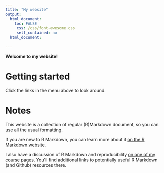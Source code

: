 ```yaml
---
title: "My website"
output: 
  html_document:
    toc: FALSE
     css: /css/font-awesome.css
     self_contained: no
  html_document:
    
---
```


<link href="/css/default.css" rel="stylesheet">

**Welcome to my website!**


# Getting started

Click the links in the menu above to look around.


# Notes

This website is a collection of regular (R)Markdown document, so you can use all the usual formatting.

If you are new to R Markdown, you can learn more about it [on the R Markdown website](https://rmarkdown.rstudio.com/). 

I also have a discussion of R Markdown and reproducibility [on one of my course pages](https://andreashandel.github.io/MADAcourse/1e_ToolsforReproducibility.html). You'll find additional links to potentially useful R Markdown (and Github) resources there.


